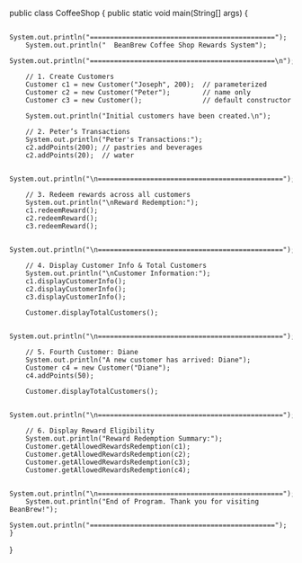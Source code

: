 public class CoffeeShop {
    public static void main(String[] args) {

        System.out.println("==============================================");
        System.out.println("  BeanBrew Coffee Shop Rewards System");
        System.out.println("==============================================\n");

        // 1. Create Customers
        Customer c1 = new Customer("Joseph", 200);  // parameterized
        Customer c2 = new Customer("Peter");        // name only
        Customer c3 = new Customer();               // default constructor

        System.out.println("Initial customers have been created.\n");

        // 2. Peter’s Transactions
        System.out.println("Peter's Transactions:");
        c2.addPoints(200); // pastries and beverages
        c2.addPoints(20);  // water

        System.out.println("\n==============================================");

        // 3. Redeem rewards across all customers
        System.out.println("\nReward Redemption:");
        c1.redeemReward();
        c2.redeemReward();
        c3.redeemReward();

        System.out.println("\n==============================================");

        // 4. Display Customer Info & Total Customers
        System.out.println("\nCustomer Information:");
        c1.displayCustomerInfo();
        c2.displayCustomerInfo();
        c3.displayCustomerInfo();

        Customer.displayTotalCustomers();

        System.out.println("\n==============================================");

        // 5. Fourth Customer: Diane
        System.out.println("A new customer has arrived: Diane");
        Customer c4 = new Customer("Diane");
        c4.addPoints(50);

        Customer.displayTotalCustomers();

        System.out.println("\n==============================================");

        // 6. Display Reward Eligibility
        System.out.println("Reward Redemption Summary:");
        Customer.getAllowedRewardsRedemption(c1);
        Customer.getAllowedRewardsRedemption(c2);
        Customer.getAllowedRewardsRedemption(c3);
        Customer.getAllowedRewardsRedemption(c4);

        System.out.println("\n==============================================");
        System.out.println("End of Program. Thank you for visiting BeanBrew!");
        System.out.println("==============================================");
    }
}


